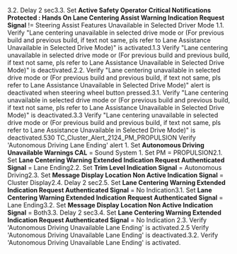 3.2. Delay 2 sec3.3. Set **Active Safety Operator Critical Notifications Protected : Hands On Lane Centering Assist Warning Indication Request Signal** != Steering Assist Features Unavailable in Selected Driver Mode 1.1. Verify "Lane centering unavailable in selected drive mode or (For previous build and previous build, if text not same, pls refer to Lane Assistance Unavailable in Selected Drive Mode)" is activated.1.3 Verify "Lane centering unavailable in selected drive mode or (For previous build and previous build, if text not same, pls refer to Lane Assistance Unavailable in Selected Drive Mode)" is deactivated.2.2. Verify "Lane centering unavailable in selected drive mode or (For previous build and previous build, if text not same, pls refer to Lane Assistance Unavailable in Selected Drive Mode)" alert is deactivated when steering wheel button pressed.3.1. Verify "Lane centering unavailable in selected drive mode or (For previous build and previous build, if text not same, pls refer to Lane Assistance Unavailable in Selected Drive Mode)" is deactivated.3.3 Verify "Lane centering unavailable in selected drive mode or (For previous build and previous build, if text not same, pls refer to Lane Assistance Unavailable in Selected Drive Mode)" is deactivated.530 TC_Cluster_Alert_2124_PM_PROPULSION Verify 'Autonomous Driving Lane Ending' alert 1. Set **Autonomous Driving Unavailable Warnings CAL** = Sound System 1. Set PM = PROPULSION2.1. Set **Lane Centering Warning Extended Indication Request Authenticated Signal** = Lane Ending2.2. Set **Trim Level Indication Signal** = Autonomous Driving2.3. Set **Message Display Location Non Active Indication Signal** = Cluster Display2.4. Delay 2 sec2.5. Set **Lane Centering Warning Extended Indication Request Authenticated Signal** = No Indication3.1. Set **Lane Centering Warning Extended Indication Request Authenticated Signal** = Lane Ending3.2. Set **Message Display Location Non Active Indication Signal** = Both3.3. Delay 2 sec3.4. Set **Lane Centering Warning Extended Indication Request Authenticated Signal** = No Indication 2.3. Verify 'Autonomous Driving Unavailable Lane Ending' is activated.2.5 Verify 'Autonomous Driving Unavailable Lane Ending' is deactivated.3.2. Verify 'Autonomous Driving Unavailable Lane Ending' is activated.